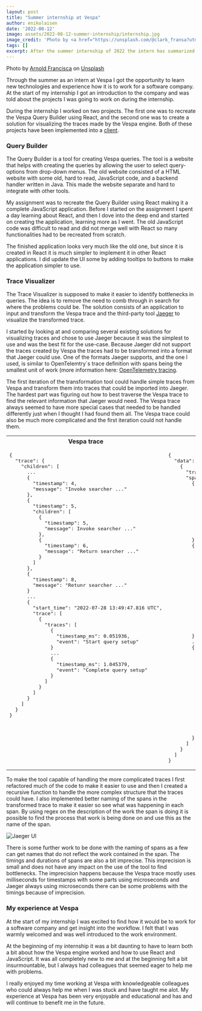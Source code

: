 ```yaml
---
layout: post
title: "Summer internship at Vespa"
author: enikolaisen
date: '2022-08-12'
image: assets/2022-08-12-summer-internship/internship.jpg
image_credit: 'Photo by <a href="https://unsplash.com/@clark_fransa?utm_source=unsplash&utm_medium=referral&utm_content=creditCopyText">Arnold Francisca</a> on <a href="https://unsplash.com/photos/f77Bh3inUpE?utm_source=unsplash&utm_medium=referral&utm_content=creditCopyText">Unsplash</a>'
tags: []
excerpt: After the summer internship of 2022 the intern has summarized what he has done and his experience at Vespa
---
```

<p class="image-credit">
Photo by <a href="https://unsplash.com/@clark_fransa">Arnold Francisca</a> on <a href="https://unsplash.com/photos/f77Bh3inUpE">Unsplash</a></p>

Through the summer as an intern at Vespa I got the opportunity to learn new technologies and  experience how it is to work for a software company. At the start of my internship I got an introduction to the company and was told about the projects I was going to work on during the internship.

During the internship I	 worked on two projects. The first one was to recreate the Vespa Query Builder using React, and the second one was to create a solution for visualizing the traces made by the Vespa engine. Both of these projects have been implemented into a [client](https://github.com/vespa-engine/vespa/tree/master/client/js/app).

### Query Builder

The Query Builder is a tool for creating Vespa queries. The tool is a website that helps with creating the queries by allowing the user to select query-options from drop-down menus. The old website consisted of a HTML website with some old, hard to read, JavaScript code, and a backend handler written in Java. This made the website separate and hard to integrate with other tools. 

My assignment was to recreate the Query Builder using React making it a complete JavaScript application. Before I started on the assignment I spent a day learning about React, and then I dove into the deep end and started on creating the application, learning more as I went. The old JavaScript code was difficult to read and did not merge well with React so many functionalities had to be recreated from scratch.

The finished application looks very much like the old one, but since it is created in React it is much simpler to implement it in other React applications. I did update the UI some by adding tooltips to buttons to make the application simpler to use.

### Trace Visualizer

The Trace Visualizer is supposed to make it easier to identify bottlenecks in queries. The idea is to remove the need to comb through in search for where the problems could be. The solution consists of an application to input and transform the Vespa trace and the third-party tool [Jaeger](https://www.jaegertracing.io/) to visualize the transformed trace.

I started by looking at and comparing several existing solutions for visualizing traces and chose to use Jaeger because it was the simplest to use and was the best fit for the use-case. Because Jaeger did not support the traces created by Vespa the traces had to be transformed into a format that Jaeger could use. One of the formats Jaeger supports, and the one I used, is similar to OpenTelemtry´s trace definition with spans being the smallest unit of work (more information here: [OpenTelemetry tracing](https://opentelemetry.io/docs/concepts/signals/traces/).

The first iteration of the transformation tool could handle simple traces from Vespa and transform them into traces that could be imported into Jaeger. The hardest part was figuring out how to best traverse the Vespa trace to find the relevant information that Jaeger would need. The Vespa trace always seemed to have more special cases that needed to be handled differently just when I thought I had found them all. The Vespa trace could also be much more complicated and the first iteration could not handle them.

<table>
<tr>
<th>Vespa trace</th>
<th>Transformed trace</th>
</tr>
<td style="vertical-align: top;">
<pre>
{
  "trace": {
    "children": [
      ...
      {
        "timestamp": 4,
        "message": "Invoke searcher ..."
      },
      {
        "timestamp": 5,
        "children": [
          {
            "timestamp": 5,
            "message": Invoke searcher ..."
          },
          {
            "timestamp": 6,
            "message": "Return searcher ..."
          }
        ]
      },
      {
        "timestamp": 8,
        "message": "Retunr searcher ..."
      }
      ...
      {
        "start_time": "2022-07-28 13:49:47.816 UTC",
        "trace": [
          {
            "traces": [
              {
                "timestamp_ms": 0.051936,
                "event": "Start query setup"
              }
              ...
              {
                "timestamp_ms": 1.045379,
                "event": "Complete query setup"
              }
            ]
          }
        ]
      }
    ]
  }
}
</pre>
</td>
<td style="vertical-align: top;">
<pre>
{
  "data": [
    {
      "traceID": "db187cb870b90c0ad8cc235fed504c16",
      "spans": [
        {
          "traceID": "db187cb870b90c0ad8cc235fed504c16",
          "spanID": "8182dc73c8bd68ed",
          "operationName": "default",
          "references": [],
          "startTime": 1656923873159000,
          "duration": 2000,
          "tags": [],
          "logs": [],
          "processID": "p0"
        },
        {
          "traceID": "db187cb870b90c0ad8cc235fed504c16",
          "spanID": "52bc94897ad844b6",
          "operationName": "Invoke searcher ...",
          "references": [
            {
              "refType": "CHILD_OF",
              "traceID": "db187cb870b90c0ad8cc235fed504c16",
              "spanID": "8182dc73c8bd68ed"
            }
          ],
          "startTime": 1656923873159000,
          "duration": 1,
          "tags": [],
          "logs": [],
          "processID": "p1"
        },
        ...
        {
          "traceID": "db187cb870b90c0ad8cc235fed504c16",
          "spanID": "d94b2b388d92864d",
          "operationName": "Return searcher ...",
          "references": [
            {
              "refType": "CHILD_OF",
              "traceID": "db187cb870b90c0ad8cc235fed504c16",
              "spanID": "d671eeb306d4784b"
            }
          ],
          "startTime": 1656923873159000,
          "duration": 100,
          "tags": [],
          "logs": [],
          "processID": "p7"
        }
      ]
    }
  ]
}
</pre>
</td>
</table>

To make the tool capable of handling the more complicated traces I first refactored much of the code to make it easier to use and then I created a recursive function to handle the more complex structure that the traces could have. I also implemented better naming of the spans in the transformed trace to make it easier so see what was happening in each span. By using regex on the description of the work the span is doing it is possible to find the process that work is being done on and use this as the name of the span.

![Jaeger UI](/assets/2022-08-12-summer-internship/JaegerUI.png)

There is some further work to be done with the naming of spans as a few can get names that do not reflect the work contained in the span. The timings and durations of spans are also a bit imprecise. This imprecision is small and does not have any impact on the use of the tool to find bottlenecks. The imprecision happens because the Vespa trace mostly uses milliseconds for timestamps with some parts using microseconds and Jaeger always using microseconds there can be some problems with the timings because of imprecision.

### My experience at Vespa

At the start of my internship I was excited to find how it would be to work for a software company and get insight into the workflow. I felt that I was warmly welcomed and was well introduced to the work environment.

At the beginning of my internship it was a bit daunting to have to learn both a bit about how the Vespa engine worked and how to use React and JavaScript. It was all completely new to me and at the beginning felt a bit insurmountable, but I always had colleagues that seemed eager to help me with problems.

I really enjoyed my time working at Vespa with knowledgeable colleagues who could always help me when I was stuck and have taught me alot. My experience at Vespa has been very enjoyable and educational and has and will continue to benefit me in the future.
